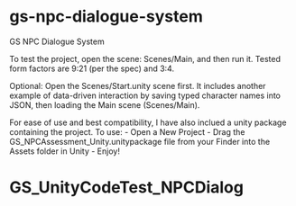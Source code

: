 # gs-npc-dialogue-system
GS NPC Dialogue System

To test the project, open the scene: Scenes/Main, and then run it. Tested form factors are 9:21 (per the spec) and 3:4.

Optional:
Open the Scenes/Start.unity scene first. It includes another example of data-driven interaction by saving typed character names into JSON, then loading the Main scene (Scenes/Main).


For ease of use and best compatibility, I have also inclued a unity package containing the project. To use:
	- Open a New Project
	- Drag the GS_NPCAssessment_Unity.unitypackage file from your Finder into the Assets folder in Unity
	- Enjoy!
# GS_UnityCodeTest_NPCDialog

